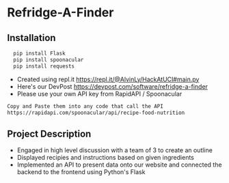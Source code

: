 # Refridge-A-Finder

## Installation
``` bash
  pip install Flask
  pip install spoonacular
  pip install requests
```
- Created using repl.it https://repl.it/@AlvinLy/HackAtUCI#main.py
- Here's our DevPost    https://devpost.com/software/refridge-a-finder
- Please use your own API key from RapidAPI / Spoonacular
```bash
Copy and Paste them into any code that call the API
https://rapidapi.com/spoonacular/api/recipe-food-nutrition
```

## Project Description
- Engaged in high level discussion with a team of 3 to create an outline
- Displayed recipies and instructions based on given ingredients
- Implemented an API to present data onto our website and connected the backend to the frontend using Python's Flask


